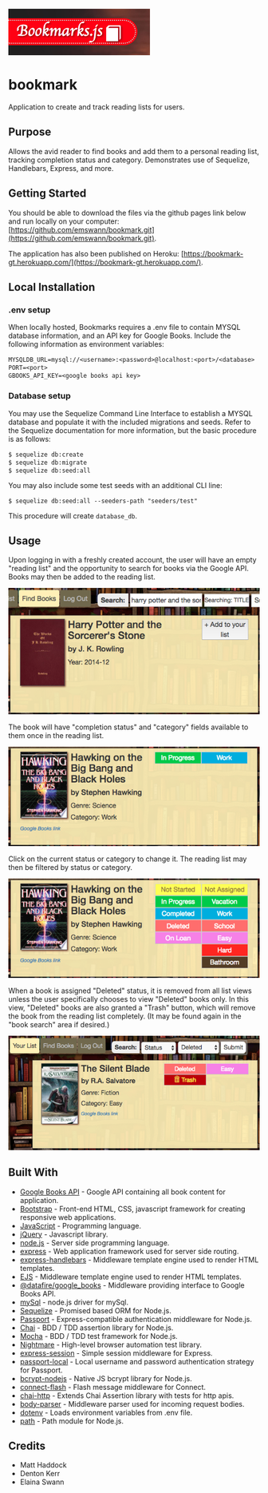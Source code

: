 ![bookmarks-title](screenshots/bookmarks-title.png "Adding to the reading list.")
# bookmark
Application to create and track reading lists for users.

## Purpose
Allows the avid reader to find books and add them to a personal reading list, tracking completion status and category. Demonstrates use of Sequelize, Handlebars, Express, and more.

## Getting Started

You should be able to download the files via the github pages link below and run locally on your computer:
[https://github.com/emswann/bookmark.git](https://github.com/emswann/bookmark.git).

The application has also been published on Heroku:
[https://bookmark-gt.herokuapp.com/](https://bookmark-gt.herokuapp.com/).

## Local Installation
### .env setup
When locally hosted, Bookmarks requires a .env file to contain MYSQL database information, and an API key for Google Books. Include the following information as environment variables:
```
MYSQLDB_URL=mysql://<username>:<password>@localhost:<port>/<database>
PORT=<port>
GBOOKS_API_KEY=<google books api key>
```

### Database setup
You may use the Sequelize Command Line Interface to establish a MYSQL database and populate it with the included migrations and seeds. Refer to the Sequelize documentation for more information, but the basic procedure is as follows:
```
$ sequelize db:create
$ sequelize db:migrate
$ sequelize db:seed:all
```

You may also include some test seeds with an additional CLI line:
```
$ sequelize db:seed:all --seeders-path "seeders/test"
```
This procedure will create `database_db`.

## Usage
Upon logging in with a freshly created account, the user will have an empty "reading list" and the opportunity to search for books via the Google API. Books may then be added to the reading list.

![add-to-list](screenshots/add-to-list.png "Adding to the reading list.")

The book will have "completion status" and "category" fields available to them once in the reading list.

![reading-list-book](screenshots/reading-list-book.png "Adding to the reading list.")

Click on the current status or category to change it. The reading list may then be filtered by status or category.

![tag-changing](screenshots/tag-changing.png "Adding to the reading list.")

When a book is assigned "Deleted" status, it is removed from all list views unless the user specifically chooses to view "Deleted" books only. In this view, "Deleted" books are also granted a "Trash" button, which will remove the book from the reading list completely. (It may be found again in the "book search" area if desired.)

![trash-button](screenshots/trash-button.png "Adding to the reading list.")

## Built With

* [Google Books API](https://developers.google.com/books/) - Google API containing all book content for application.
* [Bootstrap](https://getbootstrap.com/docs/3.3/) - Front-end HTML, CSS, javascript framework for creating responsive web applications. 
* [JavaScript](https://www.javascript.com/) - Programming language.
* [jQuery](https://jquery.com/) - Javascript library.
* [node.js](https://nodejs.org/en/) - Server side programming language.
* [express](https://www.npmjs.com/package/express) - Web application framework used for server side routing.
* [express-handlebars](https://www.npmjs.com/package/express-handlebars) - Middleware template engine used to render HTML templates.
* [EJS](https://www.npmjs.com/package/ejs) - Middleware template engine used to render HTML templates.
* [@datafire/google_books](https://www.npmjs.com/package/@datafire/google_books) - Middleware providing interface to Google Books API.
* [mySql](https://www.npmjs.com/package/mysql) - node.js driver for mySql.
* [Sequelize](http://docs.sequelizejs.com/) - Promised based ORM for Node.js.
* [Passport](http://www.passportjs.org/docs/) - Express-compatible authentication middleware for Node.js.
* [Chai](http://www.chaijs.com/) - BDD / TDD assertion library for Node.js.
* [Mocha](https://mochajs.org/) - BDD / TDD test framework for Node.js.
* [Nightmare](https://www.npmjs.com/package/nightmare) - High-level browser automation test library.
* [express-session](https://www.npmjs.com/package/express-session) - Simple session middleware for Express.
* [passport-local](https://www.npmjs.com/package/passport-local) - Local username and password authentication strategy for Passport.
* [bcrypt-nodejs](https://www.npmjs.com/package/bcrypt-nodejs) - Native JS bcrypt library for Node.js.
* [connect-flash](https://www.npmjs.com/package/connect-flash) - Flash message middleware for Connect.
* [chai-http](https://www.npmjs.com/package/chai-http) - Extends Chai Assertion library with tests for http apis.
* [body-parser](https://www.npmjs.com/package/body-parser) - Middleware parser used for incoming request bodies.
* [dotenv](https://www.npmjs.com/package/dotenv) - Loads environment variables from .env file.
* [path](https://www.npmjs.com/package/path) - Path module for Node.js.

## Credits
- Matt Haddock
- Denton Kerr
- Elaina Swann
